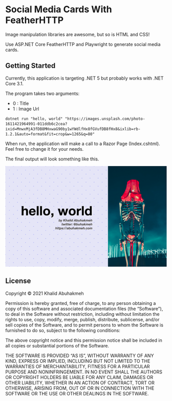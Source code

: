# Social Media Cards With FeatherHTTP

Image manipulation libraries are awesome, but so is HTML and CSS!

Use ASP.NET Core FeatherHTTP and Playwright to generate social media cards.

## Getting Started

Currently, this application is targeting .NET 5 but probably works with .NET Core 3.1.

The program takes two arguments: 

- 0 : Title
- 1 : Image Url 

```console
dotnet run "hello, world" "https://images.unsplash.com/photo-1611421964991-011ddb6c2cea?ixid=MnwxMjA3fDB8MHxwaG90by1wYWdlfHx8fGVufDB8fHx8&ixlib=rb-1.2.1&auto=format&fit=crop&w=1265&q=80"
```

When run, the application will make a call to a Razor Page (Index.cshtml). Feel free to change it for your needs.

The final output will look something like this.

![hello, world](./hello-world.png)

## License

Copyright © 2021 Khalid Abuhakmeh

Permission is hereby granted, free of charge, to any person obtaining a copy of this software and associated documentation files (the “Software”), to deal in the Software without restriction, including without limitation the rights to use, copy, modify, merge, publish, distribute, sublicense, and/or sell copies of the Software, and to permit persons to whom the Software is furnished to do so, subject to the following conditions:

The above copyright notice and this permission notice shall be included in all copies or substantial portions of the Software.

THE SOFTWARE IS PROVIDED “AS IS”, WITHOUT WARRANTY OF ANY KIND, EXPRESS OR IMPLIED, INCLUDING BUT NOT LIMITED TO THE WARRANTIES OF MERCHANTABILITY, FITNESS FOR A PARTICULAR PURPOSE AND NONINFRINGEMENT. IN NO EVENT SHALL THE AUTHORS OR COPYRIGHT HOLDERS BE LIABLE FOR ANY CLAIM, DAMAGES OR OTHER LIABILITY, WHETHER IN AN ACTION OF CONTRACT, TORT OR OTHERWISE, ARISING FROM, OUT OF OR IN CONNECTION WITH THE SOFTWARE OR THE USE OR OTHER DEALINGS IN THE SOFTWARE.
